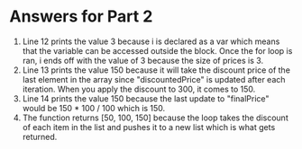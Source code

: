 # Answers for Part 2

1. Line 12 prints the value 3 because i is declared as a var which means that the variable can be accessed outside the block. Once the for loop is ran, i ends off with the value of 3 because the size of prices is 3.
2. Line 13 prints the value 150 because it will take the discount price of the last element in the array since "discountedPrice" is updated after each iteration. When you apply the discount to 300, it comes to 150.
3. Line 14 prints the value 150 because the last update to "finalPrice" would be 150 * 100 / 100 which is 150.
4. The function returns [50, 100, 150] because the loop takes the discount of each item in the list and pushes it to a new list which is what gets returned.
